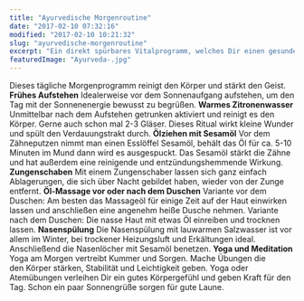 ```yaml
---
title: "Ayurvedische Morgenroutine"
date: "2017-02-10 07:32:16"
modified: "2017-02-10 10:21:32"
slug: "ayurvedische-morgenroutine"
excerpt: "Ein direkt spürbares Vitalprogramm, welches Dir einen gesunden Start in den Tag ermöglicht."
featuredImage: "Ayurveda-.jpg"
---
```


Dieses tägliche Morgenprogramm reinigt den Körper und stärkt den Geist. **Frühes Aufstehen** Idealerweise vor dem Sonnenaufgang aufstehen, um den Tag mit der Sonnenenergie bewusst zu begrüßen. **Warmes Zitronenwasser** Unmittelbar nach dem Aufstehen getrunken aktiviert und reinigt es den Körper. Gerne auch schon mal 2-3 Gläser. Dieses Ritual wirkt kleine Wunder und spült den Verdauungstrakt durch. **Ölziehen mit Sesamöl** Vor dem Zähneputzen nimmt man einen Esslöffel Sesamöl, behält das Öl für ca. 5-10 Minuten im Mund dann wird es ausgespuckt. Das Sesamöl stärkt die Zähne und hat außerdem eine reinigende und entzündungshemmende Wirkung. **Zungenschaben** Mit einem Zungenschaber lassen sich ganz einfach Ablagerungen, die sich über Nacht gebildet haben, wieder von der Zunge entfernt. **Öl-Massage vor oder nach dem Duschen** Variante vor dem Duschen: Am besten das Massageöl für einige Zeit auf der Haut einwirken lassen und anschließen eine angenehm heiße Dusche nehmen. Variante nach dem Duschen: Die nasse Haut mit etwas Öl einreiben und trocknen lassen. **Nasenspülung** Die Nasenspülung mit lauwarmen Salzwasser ist vor allem im Winter, bei trockener Heizungsluft und Erkältungen ideal. Anschließend die Nasenlöcher mit Sesamöl benetzen. **Yoga und Meditation** Yoga am Morgen vertreibt Kummer und Sorgen. Mache Übungen die den Körper stärken, Stabilität und Leichtigkeit geben. Yoga oder Atemübungen verleihen Dir ein gutes Körpergefühl und geben Kraft für den Tag. Schon ein paar Sonnengrüße sorgen für gute Laune.